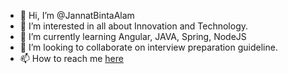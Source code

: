 - 👋 Hi, I’m @JannatBintaAlam
- 👀 I’m interested in all about Innovation and Technology.
- 🌱 I’m currently learning Angular, JAVA, Spring, NodeJS
- 💞️ I’m looking to collaborate on interview preparation guideline.
- 📫 How to reach me [here](https://www.linkedin.com/in/jannatbintaalam/)

<!---
JannatBintaAlam/JannatBintaAlam is a ✨ special ✨ repository because its `README.md` (this file) appears on your GitHub profile.
You can click the Preview link to take a look at your changes.
--->
